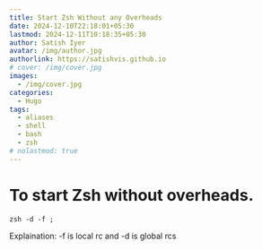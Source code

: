```yaml
---
title: Start Zsh Without any Overheads
date: 2024-12-10T22:18:01+05:30
lastmod: 2024-12-11T10:18:35+05:30
author: Satish Iyer
avatar: /img/author.jpg
authorlink: https://satishvis.github.io
# cover: /img/cover.jpg
images:
  - /img/cover.jpg
categories:
  - Hugo
tags:
  - aliases
  - shell
  - bash
  - zsh
# nolastmod: true
---
```


# To start Zsh without overheads.

```shell
zsh -d -f ;

```

Explaination:
-f is local rc and -d is global rcs
